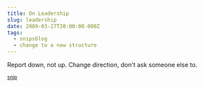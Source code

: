 ```yaml
---
title: On Leadership
slug: leadership
date: 2009-03-27T20:00:00.000Z
tags:
  - snipsblog
  - change to a new structure
---
```

Report down, not up.
Change direction, don't ask someone else to.

<small>[snip](https://github.com/isaacs/snips)</small>
